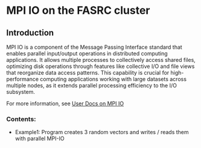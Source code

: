 # MPI IO on the FASRC cluster

## Introduction

MPI IO is a component of the Message Passing Interface standard that enables parallel input/output operations in distributed computing applications. It allows multiple processes to collectively access shared files, optimizing disk operations through features like collective I/O and file views that reorganize data access patterns. This capability is crucial for high-performance computing applications working with large datasets across multiple nodes, as it extends parallel processing efficiency to the I/O subsystem.

For more information, see [User Docs on MPI IO](https://docs.rc.fas.harvard.edu/kb/mpi-io/)

### Contents:
* Example1: Program creates 3 random vectors and writes / reads them with parallel MPI-IO
